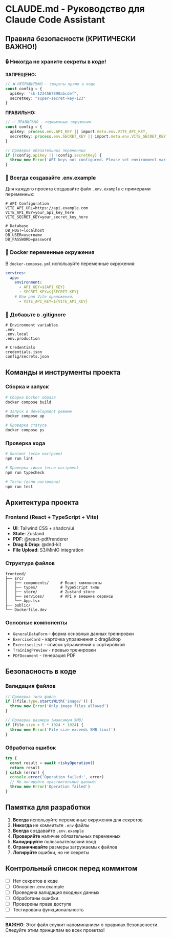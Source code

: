 # CLAUDE.md - Руководство для Claude Code Assistant

## Правила безопасности (КРИТИЧЕСКИ ВАЖНО!)

### 🔒 Никогда не храните секреты в коде!

**ЗАПРЕЩЕНО:**
```typescript
// ❌ НЕПРАВИЛЬНО - секреты прямо в коде
const config = {
  apiKey: "sk-1234567890abcdef",
  secretKey: "super-secret-key-123"
}
```

**ПРАВИЛЬНО:**
```typescript
// ✅ ПРАВИЛЬНО - переменные окружения
const config = {
  apiKey: process.env.API_KEY || import.meta.env.VITE_API_KEY,
  secretKey: process.env.SECRET_KEY || import.meta.env.VITE_SECRET_KEY
}

// Проверка обязательных переменных
if (!config.apiKey || !config.secretKey) {
  throw new Error('API keys not configured. Please set environment variables.')
}
```

### 📝 Всегда создавайте .env.example

Для каждого проекта создавайте файл `.env.example` с примерами переменных:

```env
# API Configuration
VITE_API_URL=https://api.example.com
VITE_API_KEY=your_api_key_here
VITE_SECRET_KEY=your_secret_key_here

# Database
DB_HOST=localhost
DB_USER=username
DB_PASSWORD=password
```

### 🐳 Docker переменные окружения

В `docker-compose.yml` используйте переменные окружения:

```yaml
services:
  app:
    environment:
      - API_KEY=${API_KEY}
      - SECRET_KEY=${SECRET_KEY}
    # Или для Vite приложений:
      - VITE_API_KEY=${VITE_API_KEY}
```

### 🚫 Добавьте в .gitignore

```gitignore
# Environment variables
.env
.env.local
.env.production

# Credentials
credentials.json
config/secrets.json
```

## Команды и инструменты проекта

### Сборка и запуск
```bash
# Сборка Docker образа
docker compose build

# Запуск в development режиме
docker compose up

# Проверка статуса
docker compose ps
```

### Проверка кода
```bash
# Линтинг (если настроен)
npm run lint

# Проверка типов (если настроен)
npm run typecheck

# Тесты (если настроены)
npm run test
```

## Архитектура проекта

### Frontend (React + TypeScript + Vite)
- **UI**: Tailwind CSS + shadcn/ui
- **State**: Zustand
- **PDF**: @react-pdf/renderer
- **Drag & Drop**: @dnd-kit
- **File Upload**: S3/MinIO integration

### Структура файлов
```
frontend/
├── src/
│   ├── components/     # React компоненты
│   ├── types/          # TypeScript типы
│   ├── store/          # Zustand store
│   ├── services/       # API и внешние сервисы
│   └── App.tsx
├── public/
└── Dockerfile.dev
```

### Основные компоненты
- `GeneralDataForm` - форма основных данных тренировки
- `ExerciseCard` - карточка упражнения с drag&drop
- `ExercisesList` - список упражнений с сортировкой
- `TrainingPreview` - превью тренировки
- `PDFDocument` - генерация PDF

## Безопасность в коде

### Валидация файлов
```typescript
// Проверка типа файла
if (!file.type.startsWith('image/')) {
  throw new Error('Only image files allowed')
}

// Проверка размера (максимум 5MB)
if (file.size > 5 * 1024 * 1024) {
  throw new Error('File size exceeds 5MB limit')
}
```

### Обработка ошибок
```typescript
try {
  const result = await riskyOperation()
  return result
} catch (error) {
  console.error('Operation failed:', error)
  // Не логируйте чувствительные данные!
  throw new Error('Operation failed')
}
```

## Памятка для разработки

1. **Всегда** используйте переменные окружения для секретов
2. **Никогда** не коммитьте `.env` файлы
3. **Всегда** создавайте `.env.example`
4. **Проверяйте** наличие обязательных переменных
5. **Валидируйте** пользовательский ввод
6. **Ограничивайте** размеры загружаемых файлов
7. **Логируйте** ошибки, но не секреты

## Контрольный список перед коммитом

- [ ] Нет секретов в коде
- [ ] Обновлен .env.example
- [ ] Проведена валидация входных данных
- [ ] Обработаны ошибки
- [ ] Проверены права доступа
- [ ] Тестирована функциональность

---

**ВАЖНО**: Этот файл служит напоминанием о правилах безопасности. Следуйте этим принципам во всех проектах!